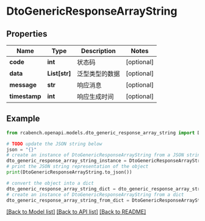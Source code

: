 # DtoGenericResponseArrayString


## Properties

Name | Type | Description | Notes
------------ | ------------- | ------------- | -------------
**code** | **int** | 状态码 | [optional] 
**data** | **List[str]** | 泛型类型的数据 | [optional] 
**message** | **str** | 响应消息 | [optional] 
**timestamp** | **int** | 响应生成时间 | [optional] 

## Example

```python
from rcabench.openapi.models.dto_generic_response_array_string import DtoGenericResponseArrayString

# TODO update the JSON string below
json = "{}"
# create an instance of DtoGenericResponseArrayString from a JSON string
dto_generic_response_array_string_instance = DtoGenericResponseArrayString.from_json(json)
# print the JSON string representation of the object
print(DtoGenericResponseArrayString.to_json())

# convert the object into a dict
dto_generic_response_array_string_dict = dto_generic_response_array_string_instance.to_dict()
# create an instance of DtoGenericResponseArrayString from a dict
dto_generic_response_array_string_from_dict = DtoGenericResponseArrayString.from_dict(dto_generic_response_array_string_dict)
```
[[Back to Model list]](../README.md#documentation-for-models) [[Back to API list]](../README.md#documentation-for-api-endpoints) [[Back to README]](../README.md)


